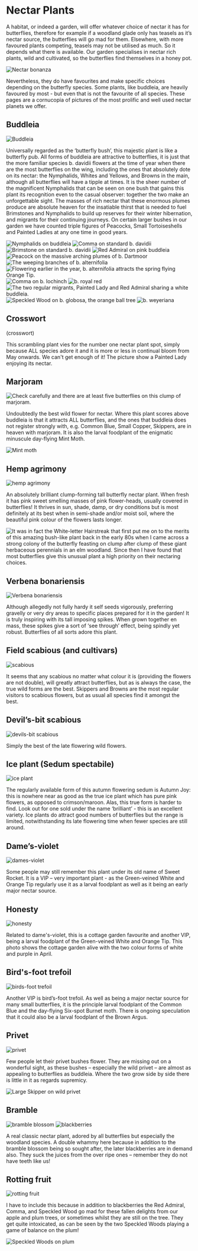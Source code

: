 Nectar Plants
=============

A habitat, or indeed a garden, will offer whatever choice of nectar it has for butterflies, therefore for example if a woodland glade only has teasels as it’s nectar source, the butterflies will go mad for them. Elsewhere, with more favoured plants competing, teasels may not be utilised as much. So it depends what there is available. Our garden specialises in nectar rich plants, wild and cultivated, so the butterflies find themselves in a honey pot. 

![Nectar bonanza](/asset/photo/nectar%20bonanza.jpg)

Nevertheless, they do have favourites and make specific choices depending on the butterfly species. Some plants, like buddleia, are heavily favoured by most - but even that is not the favourite of all species. These pages are a cornucopia of pictures of the most prolific and well used nectar planets we offer. 

Buddleia
--------

![Buddleia](/asset/photo/Buddleia.jpg)

Universally regarded as the ‘butterfly bush’, this majestic plant is like a butterfly pub. All forms of buddleia are attractive to butterflies, it is just that the more familiar species b. davidii flowers at the time of year when there are the most butterflies on the wing, including the ones that absolutely dote on its nectar: the Nymphalids, Whites and Yellows, and Browns in the main, although all butterflies will have a tipple at times. It is the sheer number of the magnificent Nymphalids that can be seen on one bush that gains this plant its recognition even to the casual observer: together the two make an unforgettable sight. The masses of rich nectar that these enormous plumes produce are absolute heaven for the insatiable thirst that is needed to fuel Brimstones and Nymphalids to build up reserves for their winter hibernation, and migrants for their continuing journeys. On certain larger bushes in our garden we have counted triple figures of Peacocks, Small Tortoiseshells and Painted Ladies at any one time in good years.

![Nymphalids on buddleia](/asset/photo/Nymphalids%20on%20buddleia.jpg)
![Comma on standard b. davidii](/asset/photo/Comma%20on%20standard%20buddleia.jpg)
![Brimstone on standard b. davidii](/asset/photo/Brimstone%20on%20buddleia.jpg)
![Red Admiral on pink buddleia](/asset/photo/Red%20Admiral%20on%20pink%20buddleia.jpg)
![Peacock on the massive arching plumes of  b. Dartmoor](/asset/photo/Peacock%20on%20buddleia%20Dartmoor.jpg)
![The weeping branches of b. alternifolia](/asset/photo/b.%20alternifolia.jpg)
![Flowering earlier in the year, b. alternifolia attracts the spring flying Orange Tip.](/asset/photo/Orange%20Tip%20on%20b.%20alternifolia.jpg)
![Comma on b. lochinch](/asset/photo/Comma%20on%20b.%20lochinch.jpg)
![b. royal red](/asset/photo/b.%20royal%20red.jpg)
![The two regular migrants, Painted Lady and Red Admiral sharing a white buddleia.](/asset/photo/white%20buddleia.jpg)
![Speckled Wood on b. globosa, the orange ball tree](/asset/photo/Speckled%20Wood%20on%20buddleia%20globosa.jpg)
![b. weyeriana](/asset/photo/Peacock%20on%20b.%20weyeriana.jpg)

Crosswort
---------

(crosswort)

This scrambling plant vies for the number one nectar plant spot, simply because ALL species adore it and it is more or less in continual bloom from May onwards. We can't get enough of it! The picture show a Painted Lady enjoying its nectar.

Marjoram
--------

![Check carefully and there are at least five butterflies on this clump of marjoram.](/asset/photo/marjoram.jpg)

Undoubtedly the best wild flower for nectar. Where this plant scores above buddleia is that it attracts ALL butterflies, and the ones that buddleia does not register strongly with, e.g. Common Blue, Small Copper, Skippers, are in heaven with marjoram. It is also the larval foodplant of the enigmatic minuscule day-flying Mint Moth. 

![Mint moth](/asset/photo/Mint%20Moth.jpg)

Hemp agrimony
-------------

![hemp agrimony](/asset/photo/hemp%20agrimony.jpg)

An absolutely brilliant clump-forming tall butterfly nectar plant. When fresh it has pink sweet smelling masses of pink flower-heads, usually covered in butterflies! It thrives in sun, shade, damp, or dry conditions but is most definitely at its best when in semi-shade and/or moist soil, where the beautiful pink colour of the flowers lasts longer.

![It was in fact the White-letter Hairstreak that first put me on to the merits of this amazing bush-like plant back in the early 80s when I came across a strong colony of the butterfly feasting on clump after clump of these giant herbaceous perennials in an elm woodland. Since then I have found that most butterflies give this unusual plant a high priority on their nectaring choices.](/asset/photo/WLH%20on%20hemp%20agrimony.jpg)

Verbena bonariensis
-------------------

![Verbena bonariensis](/asset/photo/Verbena%20bonariensis.jpg)

Although allegedly not fully hardy it self seeds vigorously, preferring gravelly or very dry areas to specific places prepared for it in the garden! It is truly inspiring with its tall imposing spikes. When grown together en mass, these spikes give a sort of ‘see through’ effect, being spindly yet robust. Butterflies of all sorts adore this plant.

Field scabious (and cultivars)
------------------------------

![scabious](/asset/photo/scabious.jpg)

It seems that any scabious no matter what colour it is (providing the flowers are not double), will greatly attract butterflies, but as is always the case, the true wild forms are the best. Skippers and Browns are the most regular visitors to scabious flowers, but as usual all species find it amongst the best.

Devil’s-bit scabious
--------------------

![devils-bit scabious](/asset/photo/devils-bit%20scabious.jpg)

Simply the best of the late flowering wild flowers.

Ice plant (Sedum spectabile)
----------------------------

![ice plant](/asset/photo/Ice%20plant.jpg)

The regularly available form of this autumn flowering sedum is Autumn Joy: this is nowhere near as good as the true ice plant which has pure pink flowers, as opposed to crimson/maroon. Alas, this true form is harder to find. Look out for one sold under the name ‘brilliant’ - this is an excellent variety. Ice plants do attract good numbers of butterflies but the range is limited, notwithstanding its late flowering time when fewer species are still around.

Dame’s-violet
-------------

![dames-violet](/asset/photo/dame's-violet.jpg)

Some people may still remember this plant under its old name of Sweet Rocket. It is a VIP  – very important plant - as the Green-veined White and Orange Tip regularly use it as a larval foodplant as well as it being an early major nectar source.

Honesty
-------

![honesty](/asset/photo/honesty.jpg)

Related to dame's-violet, this is a cottage garden favourite and another VIP, being a larval foodplant of the Green-veined White and Orange Tip. This photo shows the cottage garden alive with the two colour forms of white and purple in April.

Bird's-foot trefoil
-------------------

![birds-foot trefoil](/asset/photo/bird's-foot%20trefoil.jpg)

Another VIP is bird’s-foot trefoil. As well as being a major nectar source for many small butterflies, it is the principle larval foodplant of the Common Blue and the day-flying Six-spot Burnet moth. There is ongoing speculation that it could also be a larval foodplant of the Brown Argus.

Privet
------

![privet](/asset/photo/privet.jpg)

Few people let their privet bushes flower. They are missing out on a wonderful sight, as these bushes – especially the wild privet – are almost as appealing to butterflies as buddleia. Where the two grow side by side there is little in it as regards supremicy.

![Large Skipper on wild privet](/asset/photo/Large%20Skipper%20on%20wild%20privet.jpg)

Bramble
-------

![bramble blossom](/asset/photo/bramble%20blossom.jpg) ![blackberries](/asset/photo/blackberries.jpg)

A real classic nectar plant, adored by all butterflies but especially the woodland species. A double whammy here because in addition to the bramble blossom being so sought after, the later blackberries are in demand also. They suck the juices from the over ripe ones – remember they do not have teeth like us!

Rotting fruit
-------------

![rotting fruit](/asset/photo/rotting%20fruit.jpg)

I have to include this because in addition to blackberries the Red Admiral, Comma, and Speckled Wood go mad for these fallen delights from our apple and plum trees, or sometimes whilst they are still on the tree. They get quite intoxicated, as can be seen by the two Speckled Woods playing a game of balance on the plum!

![Speckled Woods on plum](/asset/photo/Speckled%20Woods%20on%20plum.jpg)
